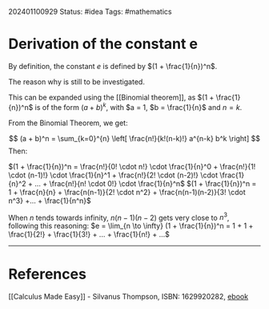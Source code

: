
202401100929
Status: #idea
Tags: #mathematics 

# Derivation of the constant e

By definition, the constant $e$ is defined by $(1 + \frac{1}{n})^n$.

The reason why is still to be investigated.

This can be expanded using the [[Binomial theorem]], as $(1 + \frac{1}{n})^n$ is of the form $(a+b)^k$, with $a = 1, $b = \frac{1}{n}$ and $n = k$.

From the Binomial Theorem, we get:

$$ (a + b)^n = \sum_{k=0}^{n} \left[ \frac{n!}{k!(n-k)!} a^{n-k} b^k \right] $$
Then:

$(1 + \frac{1}{n})^n = \frac{n!}{0! \cdot n!} \cdot \frac{1}{n}^0 + \frac{n!}{1! \cdot (n-1)!} \cdot \frac{1}{n}^1 +  \frac{n!}{2! \cdot (n-2)!} \cdot \frac{1}{n}^2 + ... + \frac{n!}{n! \cdot 0!} \cdot \frac{1}{n}^n$
$(1 + \frac{1}{n})^n =  1 + \frac{n}{n} + \frac{n(n-1)}{2! \cdot n^2} + \frac{n(n-1)(n-2)}{3! \cdot n^3} +... + \frac{1}{n^n}$

When $n$ tends towards infinity, $n(n-1)(n-2)$ gets very close to $n^3$, following this reasoning:
$e = \lim_{n \to \infty} (1 + \frac{1}{n})^n = 1 + 1 + \frac{1}{2!} + \frac{1}{3!} + ... + \frac{1}{n!} + ...$










___
# References

[[Calculus Made Easy]] - Silvanus Thompson, ISBN: 1629920282, [ebook](https://calculusmadeeasy.org/)